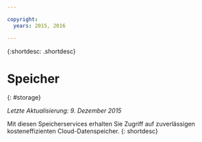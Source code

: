 ```yaml
---

copyright:
  years: 2015, 2016

---
```



{:shortdesc: .shortdesc} 

# Speicher
{: #storage}

*Letzte Aktualisierung: 9. Dezember 2015*

Mit diesen Speicherservices erhalten Sie Zugriff auf zuverlässigen kosteneffizienten Cloud-Datenspeicher.
{: shortdesc}



